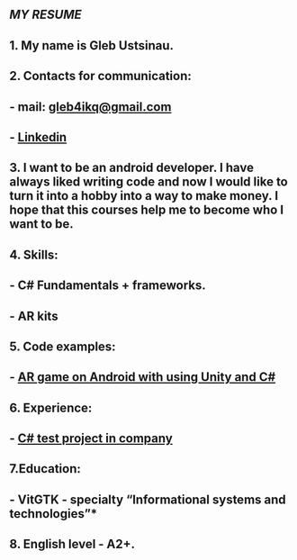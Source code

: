*MY RESUME*
-------------------------------------
## **1. My name is Gleb Ustsinau.**
## **2. Contacts for communication:**
## - mail: gleb4ikq@gmail.com
## - [Linkedin](https://www.linkedin.com/in/gleb-pishchalo-19a89a193/)
## **3. I want to be an android developer. I have always liked writing code and now I would like to turn it into a hobby into a way to make money. I hope that this courses help me to become who I want to be.**
## **4. Skills:**
## - C# Fundamentals + frameworks.
## - AR kits
## **5. Code examples:**
## - [AR game on Android with using Unity and C#](https://github.com/GlebPishchalo/CollegeAR)
## **6. Experience:**
## - [C# test project in company](https://github.com/GlebPishchalo/TestProject)
## **7.Education:**
## - VitGTK - specialty “Informational systems and technologies”*
## **8. English level - A2+.**
